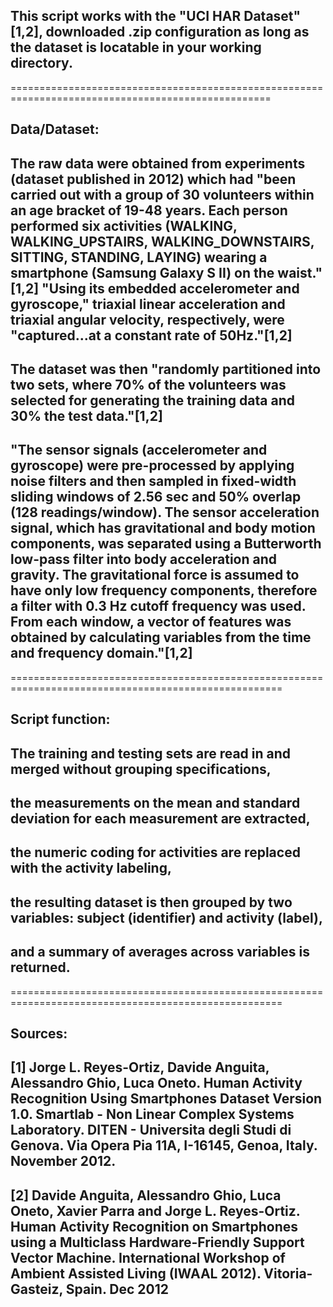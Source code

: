 ## This script works with the "UCI HAR Dataset"[1,2], downloaded .zip configuration as long as the dataset is locatable in your working directory. 

===================================================================================================
## Data/Dataset:

## The raw data were obtained from experiments (dataset published in 2012) which had "been carried out with a group of 30 volunteers within an age bracket of 19-48 years. Each person performed six activities (WALKING, WALKING_UPSTAIRS, WALKING_DOWNSTAIRS, SITTING, STANDING, LAYING) wearing a smartphone (Samsung Galaxy S II) on the waist."[1,2]  "Using its embedded accelerometer and gyroscope," triaxial linear acceleration and triaxial angular velocity, respectively, were "captured...at a constant rate of 50Hz."[1,2]

## The dataset was then "randomly partitioned into two sets, where 70% of the volunteers was selected for generating the training data and 30% the test data."[1,2]

## "The sensor signals (accelerometer and gyroscope) were pre-processed by applying noise filters and then sampled in fixed-width sliding windows of 2.56 sec and 50% overlap (128 readings/window). The sensor acceleration signal, which has gravitational and body motion components, was separated using a Butterworth low-pass filter into body acceleration and gravity. The gravitational force is assumed to have only low frequency components, therefore a filter with 0.3 Hz cutoff frequency was used. From each window, a vector of features was obtained by calculating variables from the time and frequency domain."[1,2]

=====================================================================================================
## Script function:

## The training and testing sets are read in and merged without grouping specifications, 
## the measurements on the mean and standard deviation for each measurement are extracted,
## the numeric coding for activities are replaced with the activity labeling,
## the resulting dataset is then grouped by two variables: subject (identifier) and activity (label),
## and a summary of averages across variables is returned. 

=====================================================================================================
## Sources:

## [1] Jorge L. Reyes-Ortiz, Davide Anguita, Alessandro Ghio, Luca Oneto. Human Activity Recognition Using Smartphones Dataset Version 1.0. Smartlab - Non Linear Complex Systems Laboratory. DITEN - Universita degli Studi di Genova. Via Opera Pia 11A, I-16145, Genoa, Italy. November 2012. 
## [2] Davide Anguita, Alessandro Ghio, Luca Oneto, Xavier Parra and Jorge L. Reyes-Ortiz. Human Activity Recognition on Smartphones using a Multiclass Hardware-Friendly Support Vector Machine. International Workshop of Ambient Assisted Living (IWAAL 2012). Vitoria-Gasteiz, Spain. Dec 2012